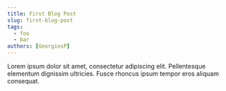 ```yaml
---
title: First Blog Post
slug: first-blog-post
tags:
  - foo
  - bar
authors: [GeorgiosP]
---
```

Lorem ipsum dolor sit amet, consectetur adipiscing elit. Pellentesque elementum dignissim ultricies. Fusce rhoncus ipsum tempor eros aliquam consequat.